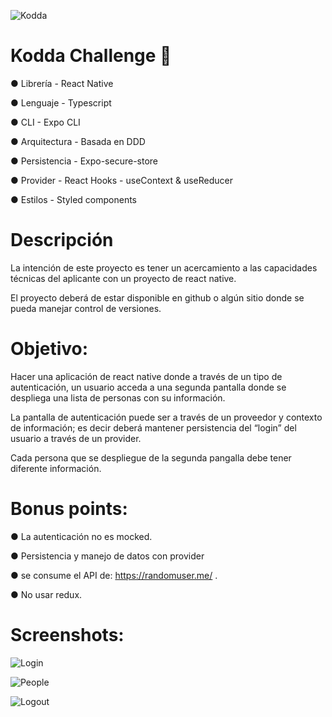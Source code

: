 ![Kodda](https://github.com/alejandroslpz/kodda-challenge/blob/main/src/assets/avatars/default.jpeg?raw=true)

# Kodda Challenge 🚀

● Librería - React Native

● Lenguaje - Typescript

● CLI - Expo CLI

● Arquitectura - Basada en DDD

● Persistencia - Expo-secure-store

● Provider - React Hooks - useContext & useReducer

● Estilos - Styled components

# Descripción

La intención de este proyecto es tener un acercamiento a las capacidades técnicas del aplicante
con un proyecto de react native.

El proyecto deberá de estar disponible en github o algún sitio donde se pueda manejar control de
versiones.

# Objetivo:

Hacer una aplicación de react native donde a través de un tipo de autenticación, un usuario acceda
a una segunda pantalla donde se despliega una lista de personas con su información.

La pantalla de autenticación puede ser a través de un proveedor y contexto de información; es
decir deberá mantener persistencia del “login” del usuario a través de un provider.

Cada persona que se despliegue de la segunda pangalla debe tener diferente información.

# Bonus points:

● La autenticación no es mocked.

● Persistencia y manejo de datos con provider

● se consume el API de: https://randomuser.me/ .

● No usar redux.

# Screenshots:

![Login](https://github.com/alejandroslpz/kodda-challenge/blob/main/src/assets/login.png?raw=true)

![People](https://github.com/alejandroslpz/kodda-challenge/blob/main/src/assets/people.png?raw=true)

![Logout](https://github.com/alejandroslpz/kodda-challenge/blob/main/src/assets/logout.png?raw=true)
